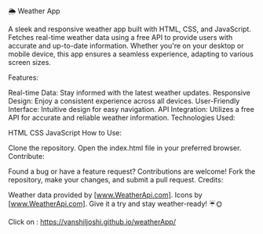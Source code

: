 🌦️ Weather App

A sleek and responsive weather app built with HTML, CSS, and JavaScript. Fetches real-time weather data using a free API to provide users with accurate and up-to-date information. Whether you're on your desktop or mobile device, this app ensures a seamless experience, adapting to various screen sizes.

Features:

Real-time Data: Stay informed with the latest weather updates.
Responsive Design: Enjoy a consistent experience across all devices.
User-Friendly Interface: Intuitive design for easy navigation.
API Integration: Utilizes a free API for accurate and reliable weather information.
Technologies Used:

HTML
CSS
JavaScript
How to Use:

Clone the repository.
Open the index.html file in your preferred browser.
Contribute:

Found a bug or have a feature request? Contributions are welcome! Fork the repository, make your changes, and submit a pull request.
Credits:

Weather data provided by [www.WeatherApi.com].
Icons by [www.WeatherApi.com].
Give it a try and stay weather-ready! ☔🌞

Click on : https://vanshiljoshi.github.io/weatherApp/
